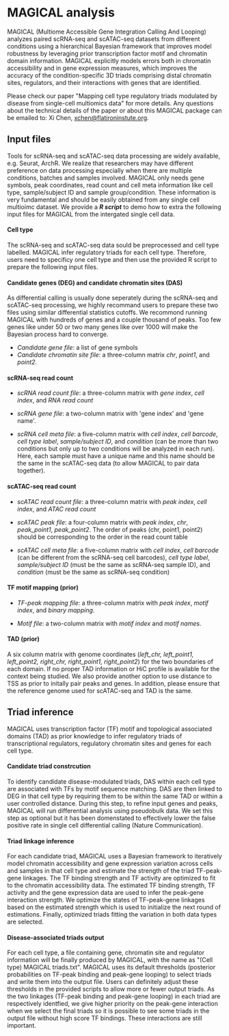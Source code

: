 # MAGICAL analysis

MAGICAL (Multiome Accessible Gene Integration Calling And Looping) analyzes paired scRNA-seq and scATAC-seq datasets from different conditions using a hierarchical Bayesian framework that improves model robustness by leveraging prior transcription factor motif and chromatin domain information. MAGICAL explicitly models errors both in chromatin accessibility and in gene expression measures, which improves the accuracy of the condition-specific 3D triads comprising distal chromatin sites, regulators, and their interactions with genes that are identified. 

Please check our paper "Mapping cell type regulatory triads modulated by disease from single-cell multiomics data" for more details. Any questions about the technical details of the paper or about this MAGICAL package can be emailed to: Xi Chen, xchen@flatironinstute.org.


## Input files

Tools for scRNA-seq and scATAC-seq data processing are widely available, e.g. Seurat, ArchR. We realize that researchers may have different preference on data processing especially when there are multiple conditions, batches and samples involved. MAGICAL only needs gene symbols, peak coordinates, read count and cell meta information like cell type, sample/subject ID and sample group/condition. These information is very fundamental and should be easily obtained from any single cell multioimc dataset. We provide a ***R script*** to demo how to extra the following input files for MAGICAL from the intergated single cell data. 

#### **Cell type**

The scRNA-seq and scATAC-seq data sould be preprocessed and cell type labelled. MAGICAL infer regulatory triads for each cell type. Therefore, users need to specificy one cell type and then use the provided R script to prepare the following input files. 


#### **Candidate genes (DEG) and candidate chromatin sites (DAS)**

As differential calling is usually done seperately during the scRNA-seq and scATAC-seq processing, we highly recommand users to prepare these two files using similar differential statistics cutoffs. We recommond running MAGICAL with hundreds of genes and a couple thousand of peaks. Too few genes like under 50 or two many genes like over 1000 will make the Bayesian process hard to converge.  

  * *Candidate gene file*: a list of gene symbols 
  * *Candidate chromatin site file*: a three-column matrix *chr*, *point1*, and *point2*. 

#### **scRNA-seq read count**

  * *scRNA read count file*: a three-column matrix with *gene index*, *cell index*, and *RNA read count*

  * *scRNA gene file*: a two-column matrix with 'gene index' and 'gene name'.

  * *scRNA cell meta file*: a five-column matrix with *cell index*, *cell barcode*, *cell type label*, *sample/subject ID*, and *condition* (can be more than two conditions but only up to two conditions will be analyzed in each run). Here, each sample must have a unique name and this name should be the same in the scATAC-seq data (to allow MAGICAL to pair data together). 


#### **scATAC-seq read count**

  * *scATAC read count file*: a three-column matrix with *peak index*, *cell index*, and *ATAC read count*

  * *scATAC peak file*: a four-column matrix with *peak index*, *chr*, *peak_point1*, *peak_point2*. The order of peaks (chr, point1, point2) should be corresponding to the order in the read count table

  * *scATAC cell meta file*: a five-column matrix with *cell index*, *cell barcode* (can be different from the scRNA-seq cell barcodes), *cell type label*, *sample/subject ID* (must be the same as scRNA-seq sample ID), and *condition* (must be the same as scRNA-seq condition)


#### **TF motif mapping (prior)**

  * *TF-peak mapping file*: a three-column matrix with *peak index*, *motif index*, and *binary mapping*.

  * *Motif file*: a two-column matrix with *motif index* and *motif names*.


#### **TAD (prior)**

A six column matrix with genome coordinates (*left_chr, left_point1, left_point2, right_chr, right_point1, right_point2*) for the two boundaries of each domain. If no proper TAD information or HiC profile is available for the context being studied. We also provide another option to use distance to TSS as prior to initally pair peaks and genes. In addition, please ensure that the reference genome used for scATAC-seq and TAD is the same.  




## Triad inference

MAGICAL uses transcription factor (TF) motif and topological associated domains (TAD) as prior knowledge to infer regulatory triads of transcriptional regulators, regulatory chromatin sites and genes for each cell type. 

#### **Candidate triad constrcution** 
To identify candidate disease-modulated triads, DAS within each cell type are associated with TFs by motif sequence matching. DAS are then linked to DEG in that cell type by requiring them to be within the same TAD or within a user controlled distance. During this step, to refine input genes and peaks, MAGICAL will run differential analysis using pseudobulk data. We set this step as optional but it has been domenstated to effectively lower the false positive rate in single cell differential calling (Nature Communication). 

#### **Triad linkage inference** 
For each candidate triad, MAGICAL uses a Bayesian framework to iteratively model chromatin accessibility and gene expression variation across cells and samples in that cell type and estimate the strength of the triad TF-peak-gene linkages. The TF binding strength and TF activity are optimized to fit to the chromatin accessibility data. The estimated TF binding strength, TF activity and the gene expression data are used to infer the peak-gene interaction strength. We optimize the states of TF-peak-gene linkages based on the estimated strength which is used to initialize the next round of estimations. Finally, optimized triads fitting the variation in both data types are selected.

#### **Disease-associated triads output** 
For each cell type, a file containing gene, chromatin site and regulator information will be finally produced by MAGICAL, with the name as "(Cell type) MAGICAL triads.txt". MAGICAL uses its default thresholds (posterior probabilities on TF-peak binding and peak-gene looping) to select triads and write them into the output file. Users can definitely adjust these thresholds in the provided scripts to allow more or fewer output triads. As the two linkages (TF-peak binding and peak-gene looping) in each triad are respectively identfied, we give higher priority on the peak-gene interaction when we select the final triads so it is possible to see some triads in the output file without high score TF bindings. These interactions are still important.  



